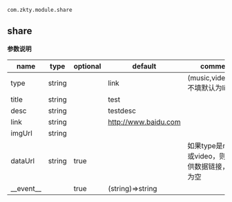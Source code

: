 
`
com.zkty.module.share
`



## share



	
**参数说明**

| name                        | type      | optional | default   | comment  |
| --------------------------- | --------- | -------- | --------- |--------- |
| type | string |  | link |  (music,video,link) 不填默认为link |
| title | string |  | test |  |
| desc | string |  | testdesc |  |
| link | string |  | http://www.baidu.com |  |
| imgUrl | string |  |  |  |
| dataUrl | string | true |  |  如果type是music或video，则要提供数据链接，默认为空 |
| \_\_event\_\_ |  | true | (string)=>string |  |

    